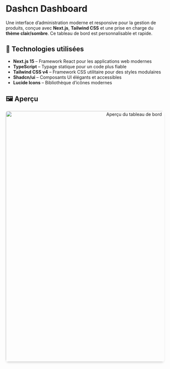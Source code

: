 # Dashcn Dashboard

Une interface d’administration moderne et responsive pour la gestion de produits, conçue avec **Next.js**, **Tailwind CSS** et une prise en charge du **thème clair/sombre**. Ce tableau de bord est personnalisable et rapide.

## 🚀 Technologies utilisées

- **Next.js 15** – Framework React pour les applications web modernes
- **TypeScript** – Typage statique pour un code plus fiable
- **Tailwind CSS v4** – Framework CSS utilitaire pour des styles modulaires
- **Shadcn/ui** – Composants UI élégants et accessibles
- **Lucide Icons** – Bibliothèque d’icônes modernes

## 🖼️ Aperçu

<div align="center">
  <img src="./public/screenshot/screenshot.gif" alt="Aperçu du tableau de bord" width="800" style="border-radius: 0.5rem; box-shadow: 0 4px 6px -1px rgb(0 0 0 / 0.1);" />
</div>
